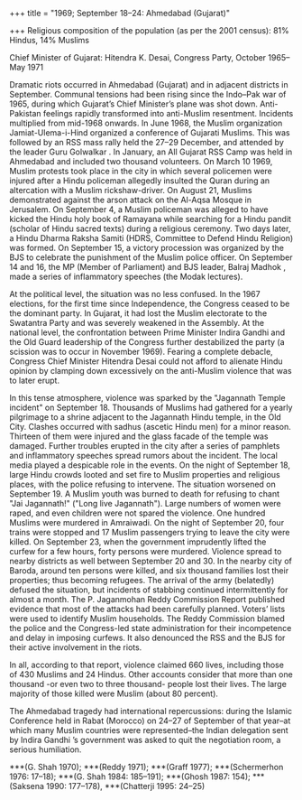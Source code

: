 +++
title = "1969; September 18–24: Ahmedabad (Gujarat)"

+++
Religious composition of the population (as per the 2001 census): 81% Hindus, 14% Muslims

Chief Minister of Gujarat: Hitendra K. Desai, Congress Party, October 1965–May 1971

Dramatic riots occurred in Ahmedabad (Gujarat) and in adjacent districts in September. Communal tensions had been rising since the Indo–Pak war of 1965, during which Gujarat’s Chief Minister’s plane was shot down. Anti-Pakistan feelings rapidly transformed into anti-Muslim resentment. Incidents multiplied from mid-1968 onwards. In June 1968, the Muslim organization Jamiat-Ulema-i-Hind organized a conference of Gujarati Muslims. This was followed by an RSS mass rally held the 27–29 December, and attended by the leader Guru Golwalkar . In January, an All Gujarat RSS Camp was held in Ahmedabad and included two thousand volunteers. On March 10 1969, Muslim protests took place in the city in which several policemen were injured after a Hindu policeman allegedly insulted the Quran during an altercation with a Muslim rickshaw-driver. On August 21, Muslims demonstrated against the arson attack on the Al-Aqsa Mosque in Jerusalem. On September 4, a Muslim policeman was alleged to have kicked the Hindu holy book of Ramayana while searching for a Hindu pandit (scholar of Hindu sacred texts) during a religious ceremony. Two days later, a Hindu Dharma Raksha Samiti (HDRS, Committee to Defend Hindu Religion) was formed. On September 15, a victory procession was organized by the BJS to celebrate the punishment of the Muslim police officer. On September 14 and 16, the MP (Member of Parliament) and BJS leader, Balraj Madhok , made a series of inflammatory speeches (the Modak lectures).

At the political level, the situation was no less confused. In the 1967 elections, for the first time since Independence, the Congress ceased to be the dominant party. In Gujarat, it had lost the Muslim electorate to the Swatantra Party and was severely weakened in the Assembly. At the national level, the confrontation between Prime Minister Indira Gandhi and the Old Guard leadership of the Congress further destabilized the party (a scission was to occur in November 1969). Fearing a complete debacle, Congress Chief Minister Hitendra Desai could not afford to alienate Hindu opinion by clamping down excessively on the anti-Muslim violence that was to later erupt.

In this tense atmosphere, violence was sparked by the "Jagannath Temple incident" on September 18. Thousands of Muslims had gathered for a yearly pilgrimage to a shrine adjacent to the Jagannath Hindu temple, in the Old City. Clashes occurred with sadhus (ascetic Hindu men) for a minor reason. Thirteen of them were injured and the glass facade of the temple was damaged. Further troubles erupted in the city after a series of pamphlets and inflammatory speeches spread rumors about the incident. The local media played a despicable role in the events. On the night of September 18, large Hindu crowds looted and set fire to Muslim properties and religious places, with the police refusing to intervene. The situation worsened on September 19. A Muslim youth was burned to death for refusing to chant "Jai Jagannath!" ("Long live Jagannath"). Large numbers of women were raped, and even children were not spared the violence. One hundred Muslims were murdered in Amraiwadi. On the night of September 20, four trains were stopped and 17 Muslim passengers trying to leave the city were killed. On September 23, when the government imprudently lifted the curfew for a few hours, forty persons were murdered. Violence spread to nearby districts as well between September 20 and 30. In the nearby city of Baroda, around ten persons were killed, and six thousand families lost their properties; thus becoming refugees. The arrival of the army (belatedly) defused the situation, but incidents of stabbing continued intermittently for almost a month. The P. Jaganmohan Reddy Commission Report published evidence that most of the attacks had been carefully planned. Voters’ lists were used to identify Muslim households. The Reddy Commission blamed the police and the Congress-led state administration for their incompetence and delay in imposing curfews. It also denounced the RSS and the BJS for their active involvement in the riots.

In all, according to that report, violence claimed 660 lives, including those of 430 Muslims and 24 Hindus. Other accounts consider that more than one thousand -or even two to three thousand- people lost their lives. The large majority of those killed were Muslim (about 80 percent).

The Ahmedabad tragedy had international repercussions: during the Islamic Conference held in Rabat (Morocco) on 24–27 of September of that year–at which many Muslim countries were represented–the Indian delegation sent by Indira Gandhi ’s government was asked to quit the negotiation room, a serious humiliation.

***(G. Shah 1970); ***(Reddy 1971); ***(Graff 1977); ***(Schermerhon 1976: 17–18); ***(G. Shah 1984: 185–191); ***(Ghosh 1987: 154); ***(Saksena 1990: 177–178), ***(Chatterji 1995: 24–25)
